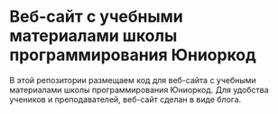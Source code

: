 # Веб-сайт с учебными материалами школы программирования Юниоркод

В этой репозитории размещаем код для веб-сайта с учебными материалами школы программирования Юниоркод.
Для удобства учеников и преподавателей, веб-сайт сделан в виде блога.
